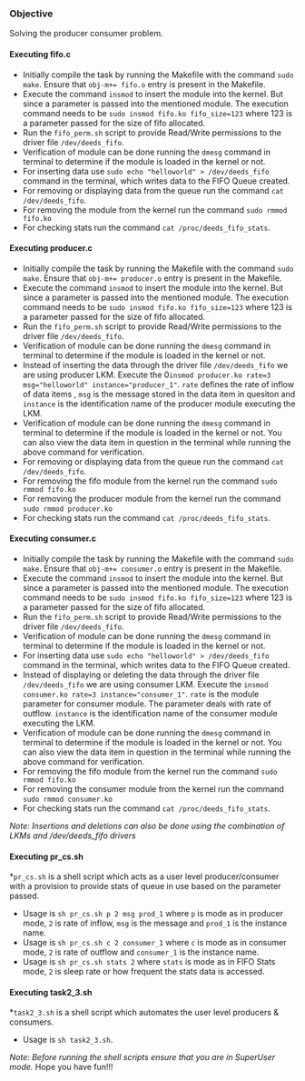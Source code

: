 ### Objective

Solving the producer consumer problem.


#### Executing fifo.c

* Initially compile the task by running the Makefile with the command `sudo make`. Ensure that `obj-m+= fifo.o` entry is present in the Makefile.
* Execute the command `insmod` to insert the module into the kernel. But since a parameter is passed into the mentioned module. The execution command needs to be `sudo insmod fifo.ko fifo_size=123` where 123 is a parameter passed for the size of fifo allocated.
* Run the `fifo_perm.sh` script to provide Read/Write permissions to the driver file `/dev/deeds_fifo`. 
* Verification of module can be done running the `dmesg` command in terminal to determine if the module is loaded in the kernel or not.
* For inserting data use `sudo echo "helloworld" > /dev/deeds_fifo` command in the terminal, which writes data to the FIFO Queue created.
* For removing or displaying data from the queue run the command `cat /dev/deeds_fifo`.
* For removing the module from the kernel run the command `sudo rmmod fifo.ko`
* For checking stats run the command `cat /proc/deeds_fifo_stats`.

#### Executing producer.c

* Initially compile the task by running the Makefile with the command `sudo make`. Ensure that `obj-m+= producer.o` entry is present in the Makefile.
* Execute the command `insmod` to insert the module into the kernel. But since a parameter is passed into the mentioned module. The execution command needs to be `sudo insmod fifo.ko fifo_size=123` where 123 is a parameter passed for the size of fifo allocated.
* Run the `fifo_perm.sh` script to provide Read/Write permissions to the driver file `/dev/deeds_fifo`. 
* Verification of module can be done running the `dmesg` command in terminal to determine if the module is loaded in the kernel or not.
* Instead of inserting the data through the driver file `/dev/deeds_fifo` we are using producer LKM. Execute the 0`insmod producer.ko rate=3 msg="helloworld" instance="producer_1"`.  `rate` defines the rate of inflow of data items , `msg` is the message stored in the data item in quesiton and `instance` is the identification name of the producer module executing the LKM. 
* Verification of module can be done running the `dmesg` command in terminal to determine if the module is loaded in the kernel or not. You can also view the data item in question in the terminal while running the above command for verification.
* For removing or displaying data from the queue run the command `cat /dev/deeds_fifo`.
* For removing the fifo module from the kernel run the command `sudo rmmod fifo.ko`
* For removing the producer module from the kernel run the command `sudo rmmod producer.ko`
* For checking stats run the command `cat /proc/deeds_fifo_stats`.

#### Executing consumer.c

* Initially compile the task by running the Makefile with the command `sudo make`. Ensure that `obj-m+= consumer.o` entry is present in the Makefile.
* Execute the command `insmod` to insert the module into the kernel. But since a parameter is passed into the mentioned module. The execution command needs to be `sudo insmod fifo.ko fifo_size=123` where 123 is a parameter passed for the size of fifo allocated.
* Run the `fifo_perm.sh` script to provide Read/Write permissions to the driver file `/dev/deeds_fifo`. 
* Verification of module can be done running the `dmesg` command in terminal to determine if the module is loaded in the kernel or not.
* For inserting data use `sudo echo "helloworld" > /dev/deeds_fifo` command in the terminal, which writes data to the FIFO Queue created.
* Instead of displaying or deleting the data through the driver file `/dev/deeds_fifo` we are using consumer LKM. Execute the `insmod consumer.ko rate=3 instance="consumer_1"`.  `rate` is the module parameter for consumer module. The parameter deals with rate of outflow. `instance` is the identification name of the consumer module executing the LKM. 
* Verification of module can be done running the `dmesg` command in terminal to determine if the module is loaded in the kernel or not. You can also view the data item in question in the terminal while running the above command for verification.
* For removing the fifo module from the kernel run the command `sudo rmmod fifo.ko`
* For removing the consumer module from the kernel run the command `sudo rmmod consumer.ko`
* For checking stats run the command `cat /proc/deeds_fifo_stats`.

*Note: Insertions and deletions can also be done using the combination of LKMs and /dev/deeds_fifo drivers*

#### Executing pr_cs.sh

*`pr_cs.sh` is a shell script which acts as a user level producer/consumer with a provision to provide stats of queue in use based on the parameter passed.
* Usage is `sh pr_cs.sh p 2 msg prod_1` where `p` is mode as in producer mode, `2` is rate of inflow, `msg` is the message and `prod_1` is the instance name.
* Usage is `sh pr_cs.sh c 2 consumer_1` where `c` is mode as in consumer mode, `2` is rate of outflow and `consumer_1` is the instance name.
* Usage is `sh pr_cs.sh stats 2` where `stats` is mode as in FIFO Stats mode, `2` is sleep rate or how frequent the stats data is accessed.
 
#### Executing task2_3.sh

*`task2_3.sh` is a shell script which automates the user level producers  & consumers.
* Usage is `sh task2_3.sh`.

*Note: Before running the shell scripts ensure that you are in SuperUser mode.*
Hope you have fun!!!
